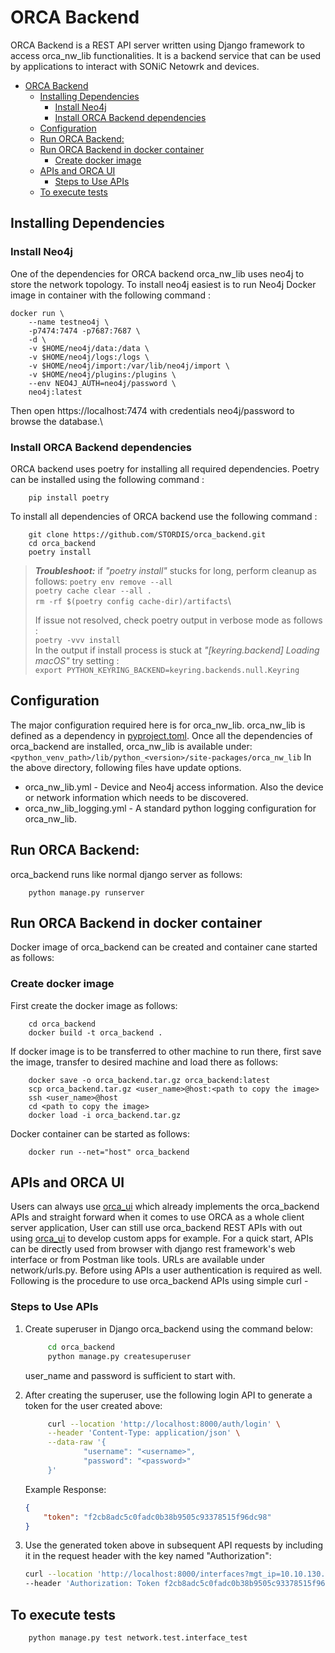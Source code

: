 # ORCA Backend
ORCA Backend is a REST API server written using Django framework to access orca_nw_lib functionalities. It is a backend service that can be used by applications to interact with SONiC Netowrk and devices.


- [ORCA Backend](#orca-backend)
  - [Installing Dependencies](#installing-dependencies)
    - [Install Neo4j](#install-neo4j)
    - [Install ORCA Backend dependencies](#install-orca-backend-dependencies)
  - [Configuration](#configuration)
  - [Run ORCA Backend:](#run-orca-backend)
  - [Run ORCA Backend in docker container](#run-orca-backend-in-docker-container)
    - [Create docker image](#create-docker-image)
  - [APIs and ORCA UI](#apis-and-orca-ui)
    - [Steps to Use APIs](#steps-to-use-apis)
  - [To execute tests](#to-execute-tests)



## Installing Dependencies
### Install Neo4j
One of the dependencies for ORCA backend orca_nw_lib uses neo4j to store the network topology. To install neo4j easiest is to run Neo4j Docker image in container with the following command :
        
    docker run \
        --name testneo4j \
        -p7474:7474 -p7687:7687 \
        -d \
        -v $HOME/neo4j/data:/data \
        -v $HOME/neo4j/logs:/logs \
        -v $HOME/neo4j/import:/var/lib/neo4j/import \
        -v $HOME/neo4j/plugins:/plugins \
        --env NEO4J_AUTH=neo4j/password \
        neo4j:latest
Then open https://localhost:7474 with credentials neo4j/password to browse the database.\
### Install ORCA Backend dependencies
ORCA backend uses poetry for installing all required dependencies. Poetry can be installed using the following command :
        
        pip install poetry

To install all dependencies of ORCA backend use the following command :
        
        git clone https://github.com/STORDIS/orca_backend.git
        cd orca_backend
        poetry install

> **_Troubleshoot:_**   if _"poetry install"_ stucks for long, perform cleanup as follows:
>       `poetry env remove --all`\
>       `poetry cache clear --all .`\
>       `rm -rf $(poetry config cache-dir)/artifacts`\
> 
> If issue not resolved, check poetry output in verbose mode as follows :\
>       `poetry -vvv install` \
> In the output if install process is stuck at _"[keyring.backend] Loading macOS"_ try setting :\
>       `export PYTHON_KEYRING_BACKEND=keyring.backends.null.Keyring`

## Configuration
The major configuration required here is for orca_nw_lib. orca_nw_lib is defined as a dependency in [pyproject.toml](./pyproject.toml). Once all the dependencies of orca_backend are installed, orca_nw_lib is available under:             
`<python_venv_path>/lib/python_<version>/site-packages/orca_nw_lib`
In the above directory, following files have update options.
- orca_nw_lib.yml - Device and Neo4j access information. Also the device or network information which needs to be discovered.
- orca_nw_lib_logging.yml - A standard python logging configuration for orca_nw_lib.

## Run ORCA Backend:
orca_backend runs like normal django server as follows:

        python manage.py runserver

## Run ORCA Backend in docker container
Docker image of orca_backend can be created and container cane started as follows:
### Create docker image
First create the docker image as follows:

        cd orca_backend
        docker build -t orca_backend .

If docker image is to be transferred to other machine to run there, first save the image, transfer to desired machine and load there as follows:

        docker save -o orca_backend.tar.gz orca_backend:latest
        scp orca_backend.tar.gz <user_name>@host:<path to copy the image>
        ssh <user_name>@host
        cd <path to copy the image>
        docker load -i orca_backend.tar.gz

Docker container can be started as follows:

        docker run --net="host" orca_backend


## APIs and ORCA UI
Users can always use [orca_ui](https://github.com/STORDIS/orca_ui) which already implements the orca_backend APIs and straight forward when it comes to use ORCA as a whole client server application, User can still use orca_backend REST APIs with out using [orca_ui](https://github.com/STORDIS/orca_ui) to develop custom apps for example.
For a quick start, APIs can be directly used from browser with django rest framework's web interface or from Postman like tools. URLs are available under network/urls.py. Before using APIs a user authentication is required as well. Following is the procedure to use orca_backend APIs using simple curl - 

### Steps to Use APIs

1. Create superuser in Django orca_backend using the command below:
   ```bash
        cd orca_backend
        python manage.py createsuperuser
   ```
   user_name and password is sufficient to start with.
2. After creating the superuser, use the following login API to generate a token for the user created above:
   ```bash
        curl --location 'http://localhost:8000/auth/login' \
        --header 'Content-Type: application/json' \
        --data-raw '{
                "username": "<username>",
                "password": "<password>"
        }'
   ```

    Example Response:
    ```json
    {
        "token": "f2cb8adc5c0fadc0b38b9505c93378515f96dc98"
    }
    ```

3. Use the generated token above in subsequent API requests by including it in the request header with the key named "Authorization":

    ```bash
    curl --location 'http://localhost:8000/interfaces?mgt_ip=10.10.130.210' \
    --header 'Authorization: Token f2cb8adc5c0fadc0b38b9505c93378515f96dc98'
    ```

## To execute tests
        python manage.py test network.test.interface_test